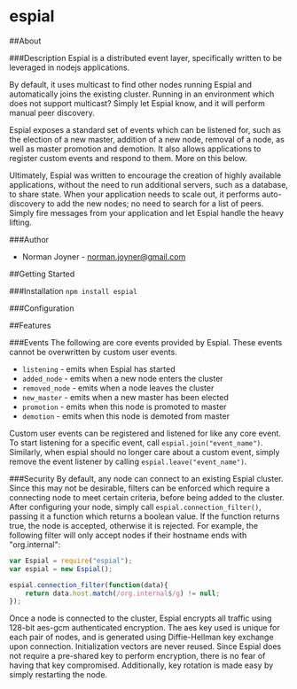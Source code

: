 espial
======

##About

###Description
Espial is a distributed event layer, specifically written to be leveraged in nodejs applications.

By default, it uses multicast to find other nodes running Espial and automatically joins the existing cluster. Running in an environment which does not support multicast? Simply let Espial know, and it will perform manual peer discovery.

Espial exposes a standard set of events which can be listened for, such as the election of a new master, addition of a new node, removal of a node, as well as master promotion and demotion. It also allows applications to register custom events and respond to them. More on this below.

Ultimately, Espial was written to encourage the creation of highly available applications, without the need to run additional servers, such as a database, to share state. When your application needs to scale out, it performs auto-discovery to add the new nodes; no need to search for a list of peers. Simply fire messages from your application and let Espial handle the heavy lifting.

###Author
* Norman Joyner - <norman.joyner@gmail.com>

##Getting Started

###Installation
```npm install espial```

###Configuration

##Features

###Events
The following are core events provided by Espial. These events cannot be overwritten by custom user events.

* `listening` - emits when Espial has started
* `added_node` - emits when a new node enters the cluster
* `removed_node` - emits when a node leaves the cluster
* `new_master` - emits when a new master has been elected
* `promotion` - emits when this node is promoted to master
* `demotion` - emits when this node is demoted from master

Custom user events can be registered and listened for like any core event. To start listening for a specific event, call `espial.join("event_name")`. Similarly, when espial should no longer care about a custom event, simply remove the event listener by calling `espial.leave("event_name")`.

###Security
By default, any node can connect to an existing Espial cluster. Since this may not be desirable, filters can be enforced which require a connecting node to meet certain criteria, before being added to the cluster. After configuring your node, simply call ```espial.connection_filter()```, passing it a function which returns a boolean value. If the function returns true, the node is accepted, otherwise it is rejected. For example, the following filter will only accept nodes if their hostname ends with "org.internal":
```javascript
var Espial = require("espial");
var espial = new Espial();

espial.connection_filter(function(data){
    return data.host.match(/org.internal$/g) != null;
});
```

Once a node is connected to the cluster, Espial encrypts all traffic using 128-bit aes-gcm authenticated encryption. The aes key used is unique for each pair of nodes, and is generated using Diffie-Hellman key exchange upon connection. Initialization vectors are never reused. Since Espial does not require a pre-shared key to perform encryption, there is no fear of having that key compromised. Additionally, key rotation is made easy by simply restarting the node.
